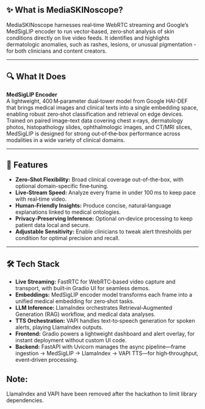 ## ✨ What is MediaSKINoscope?  
MediaSKINoscope harnesses real‑time WebRTC streaming and Google’s MedSigLIP encoder to run vector‑based, zero‑shot analysis of skin conditions directly on live video feeds. It identifies and highlights dermatologic anomalies, such as rashes, lesions, or unusual pigmentation - for both clinicians and content creators.  

---

## 🔍 What It Does
**MedSigLIP Encoder**  
A lightweight, 400 M‑parameter dual‑tower model from Google HAI-DEF that brings medical images and clinical texts into a single embedding space, enabling robust zero‑shot classification and retrieval on edge devices. Trained on paired image–text data covering chest x‑rays, dermatology photos, histopathology slides, ophthalmologic images, and CT/MRI slices, MedSigLIP is designed for strong out‑of‑the‑box performance across modalities in a wide variety of clinical domains.

---

## 🚀 Features
- **Zero‑Shot Flexibility:**  Broad clinical coverage out-of-the-box, with optional domain-specific fine‑tuning. 
- **Live‑Stream Speed:** Analyze every frame in under 100 ms to keep pace with real‑time video.  
- **Human‑Friendly Insights:** Produce concise, natural‑language explanations linked to medical ontologies.  
- **Privacy‑Preserving Inference:** Optional on‑device processing to keep patient data local and secure.
- **Adjustable Sensitivity:** Enable clinicians to tweak alert thresholds per condition for optimal precision and recall. 

---

## 🛠 Tech Stack
- **Live Streaming:** FastRTC for WebRTC‑based video capture and transport, with built‑in Gradio UI for seamless demos.  
- **Embeddings:** MedSigLIP encoder model transforms each frame into a unified medical embedding for zero‑shot tasks.  
- **LLM Inference:** LlamaIndex orchestrates Retrieval‑Augmented Generation (RAG) workflow, and medical data analyses.  
- **TTS Orchestration:** VAPI handles text‑to‑speech generation for spoken alerts, playing LlamaIndex outputs.  
- **Frontend:** Gradio powers a lightweight dashboard and alert overlay, for instant deployment without custom UI code.  
- **Backend:** FastAPI with Uvicorn manages the async pipeline—frame ingestion → MedSigLIP → LlamaIndex → VAPI TTS—for high‑throughput, event‑driven processing.


## Note:
LlamaIndex and VAPI have been removed after the hackathon to limit library dependencies.